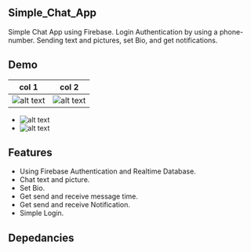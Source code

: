 ## Simple_Chat_App
Simple Chat App using Firebase. Login Authentication by using a phone-number. Sending text and pictures, set Bio, and get notifications.

## Demo
| col 1      | col 2      |
|------------|-------------|
| ![alt text](https://github.com/gabrielmanalu/Simple_Chat_App/blob/master/simpleChatAppsRegis.gif) | ![alt text](https://github.com/gabrielmanalu/Simple_Chat_App/blob/master/simpleChatApps.gif) |

- ![alt text](https://github.com/gabrielmanalu/Simple_Chat_App/blob/master/notif.png)
- ![alt text](https://github.com/gabrielmanalu/Simple_Chat_App/blob/master/bio.png)

## Features
- Using Firebase Authentication and Realtime Database.
- Chat text and picture.
- Set Bio.
- Get send and receive message time.
- Get send and receive Notification.
- Simple Login.

## Depedancies

